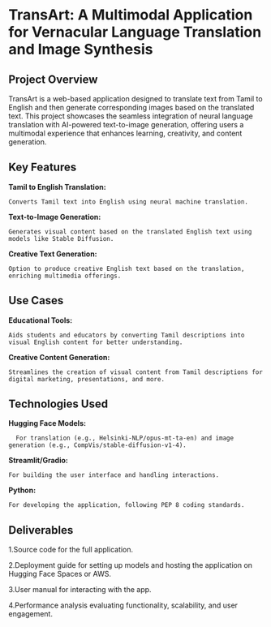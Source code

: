 # TransArt: A Multimodal Application for Vernacular Language Translation and Image Synthesis

## Project Overview

TransArt is a web-based application designed to translate text from Tamil to English and then generate corresponding images based on the translated text. This project showcases the seamless integration of neural language translation with AI-powered text-to-image generation, offering users a multimodal experience that enhances learning, creativity, and content generation.

## Key Features

**Tamil to English Translation:**

    Converts Tamil text into English using neural machine translation.
    
**Text-to-Image Generation:** 
    
    Generates visual content based on the translated English text using models like Stable Diffusion.
    
**Creative Text Generation:** 

    Option to produce creative English text based on the translation, enriching multimedia offerings.
    
## Use Cases

**Educational Tools:**

    Aids students and educators by converting Tamil descriptions into visual English content for better understanding.
    
**Creative Content Generation:** 
    
    Streamlines the creation of visual content from Tamil descriptions for digital marketing, presentations, and more.

## Technologies Used

**Hugging Face Models:**

      For translation (e.g., Helsinki-NLP/opus-mt-ta-en) and image generation (e.g., CompVis/stable-diffusion-v1-4).
      
**Streamlit/Gradio:**

    For building the user interface and handling interactions.
    
**Python:**

    For developing the application, following PEP 8 coding standards.
    
## Deliverables

1.Source code for the full application.

2.Deployment guide for setting up models and hosting the application on Hugging Face Spaces or AWS.

3.User manual for interacting with the app.

4.Performance analysis evaluating functionality, scalability, and user engagement.
